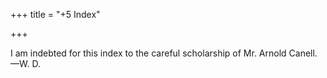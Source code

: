 +++
title = "+5 Index"

+++

I am indebted for this index to the careful scholarship of Mr. Arnold Canell.—W. D.
